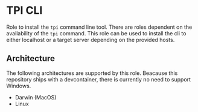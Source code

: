 # TPI CLI

Role to install the `tpi` command line tool. There are roles dependent on the availability of the `tpi` command.
This role can be used to install the cli to either localhost or a target server depending on the provided hosts.

## Architecture

The following architectures are supported by this role. Beacause this repository ships with a devcontainer,
there is currently no need to support Windows.

- Darwin (MacOS)
- Linux
